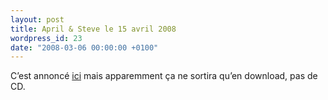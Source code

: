 ```yaml
---
layout: post
title: April & Steve le 15 avril 2008
wordpress_id: 23
date: "2008-03-06 00:00:00 +0100"
---
```


C’est annoncé [ici][1] mais apparemment ça ne sortira qu’en download, pas de CD.

[1]: https://www.aprilmarch.com/
